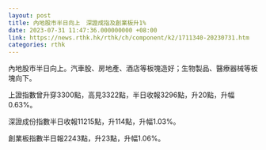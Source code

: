 ```yaml
---
layout: post
title: 內地股市半日向上　深證成指及創業板升1%
date: 2023-07-31 11:47:36.000000000 +08:00
link: https://news.rthk.hk/rthk/ch/component/k2/1711340-20230731.htm
categories: rthk
---
```


內地股市半日向上。汽車股、房地產、酒店等板塊造好；生物製品、醫療器械等板塊向下。

上證指數曾升穿3300點，高見3322點，半日收報3296點，升20點，升幅0.63%。

深證成份指數半日收報11215點，升114點，升幅1.03%。

創業板指數半日報2243點，升23點，升幅1.06%。
